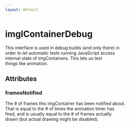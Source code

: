 ```yaml
---
layout: default
---
```


# imgIContainerDebug #
  
This interface is used in debug builds (and only there) in  
order to let automatic tests running JavaScript access  
internal state of imgContainers. This lets us test  
things like animation.  
  

## Attributes ##

### framesNotified ###
  
The # of frames this imgContainer has been notified about.  
That is equal to the # of times the animation timer has  
fired, and is usually equal to the # of frames actually  
drawn (but actual drawing might be disabled).  
  
